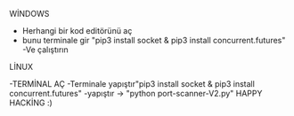  WİNDOWS
 
 - Herhangi bir kod editörünü aç
 - bunu terminale gir "pip3 install socket &  pip3 install concurrent.futures"
 -Ve çalıştırın

 LİNUX
 
 -TERMİNAL AÇ
 -Terminale yapıştır"pip3 install socket &  pip3 install concurrent.futures"
 -yapıştır -> "python port-scanner-V2.py"
                                                      HAPPY HACKİNG :)
